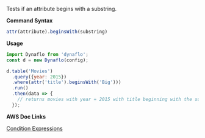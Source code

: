 Tests if an attribute begins with a substring.

**Command Syntax**

```javascript
attr(attribute).beginsWith(substring)
```

**Usage**

```javascript
import Dynaflo from 'dynaflo';
const d = new Dynaflo(config);

d.table('Movies')
  .query({year: 2015})
  .where(attr('title').beginsWith('Big')))
  .run()
  .then(data => {
    // returns movies with year = 2015 with title beginning with the substring 'Big'
  });
```

**AWS Doc Links**

[Condition Expressions](http://docs.aws.amazon.com/amazondynamodb/latest/developerguide/Expressions.SpecifyingConditions.html)